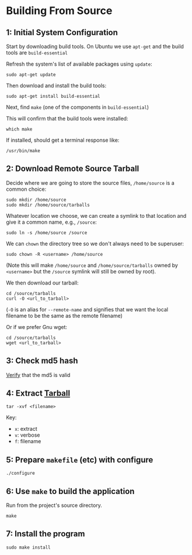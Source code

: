 Building From Source
====================

1: Initial System Configuration
--------------------------------

Start by downloading build tools. On Ubuntu we use `apt-get` and the build tools are `build-essential`


Refresh the system's list of available packages using `update`:

```
sudo apt-get update
```

Then download and install the build tools:

```
sudo apt-get install build-essential
```

Next, find `make` (one of the components in `build-essential`)

This will confirm that the build tools were installed:

```
which make
```

If installed, should get a terminal response like:

```
/usr/bin/make
```


2: Download Remote Source Tarball
---------------------------------

Decide where we are going to store the source files, `/home/source` is a common choice:
```
sudo mkdir /home/source
sudo mkdir /home/source/tarballs
```

Whatever location we choose, we can create a symlink to that location and give it a common name, e.g., `/source`:
```
sudo ln -s /home/source /source
```

We can `chown` the directory tree so we don't always need to be superuser:
```
sudo chown -R <username> /home/source
```
(Note this will make `/home/source` and `/home/source/tarballs` owned by `<username>` but the `/source` symlink will still be owned by
root).

We then download our tarball:
```
cd /source/tarballs
curl -O <url_to_tarball>
```
(`-O` is an alias for `--remote-name` and signifies that we want the local filename to be the same as the remote filename)

Or if we prefer Gnu wget:
```
cd /source/tarballs
wget <url_to_tarball>
```

3: Check md5 hash
-----------------

[Verify][link01] that the md5 is valid


4: Extract [Tarball][link02]
----------------------------

```
tar -xvf <filename>
```

Key:
- `x`: extract
- `v`: verbose
- `f`: filename


5: Prepare `makefile` (etc) with configure
------------------------------------------

```
./configure
```


6: Use `make` to build the application
--------------------------------------

Run from the project's source directory.

```
make
```


7: Install the program
----------------------

```
sudo make install
```




[link01]: https://github.com/Crossroadsman/TerminalTips/blob/master/md5sum.md
[link02]: https://github.com/Crossroadsman/TerminalTips/blob/master/commands/tar.md
